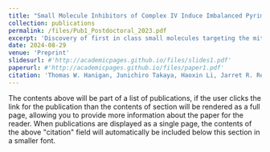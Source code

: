 ```yaml
---
title: "Small Molecule Inhibitors of Complex IV Induce Imbalanced Pyrimidine Expansion in OXA1L Variant Cells"
collection: publications
permalink: /files/Pub1_Postdoctoral_2023.pdf
excerpt: 'Discovery of first in class small molecules targeting the mitochondrial insertase OXA1L, and characterization of a common genetic vulnerability mediating selective lethality in non-small cell lung cancer.'
date: 2024-08-29
venue: 'Preprint'
slidesurl: #'http://academicpages.github.io/files/slides1.pdf'
paperurl: #'http://academicpages.github.io/files/paper1.pdf'
citation: 'Thomas W. Hanigan, Junichiro Takaya, Haoxin Li, Jarret R. Remsberg, Verena Albert, J.C. Ducom, Christopher M. Joslyn, Scott C Henderson, Kathryn S Spencer, Sabrina Barbas, Melissa A Dix, Kim Masuda, Enrique Saez, Kenji Sasaki, Christopher G. Parker, Benjamin F. Cravatt. Small Molecule Inhibitors of Complex IV Induce Imbalanced Pyrimidine Expansion in OXA1L Variant Cells. In-Preparation (2023)..'
---
```


The contents above will be part of a list of publications, if the user clicks the link for the publication than the contents of section will be rendered as a full page, allowing you to provide more information about the paper for the reader. When publications are displayed as a single page, the contents of the above "citation" field will automatically be included below this section in a smaller font.